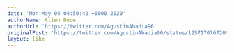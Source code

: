 ```yaml
---
date: 'Mon May 04 04:50:42 +0000 2020'
authorName: Alien Dude
authorUrl: 'https://twitter.com/AgustinAbadia96'
originalPost: 'https://twitter.com/AgustinAbadia96/status/1257170767206367233'
layout: like
---
```

